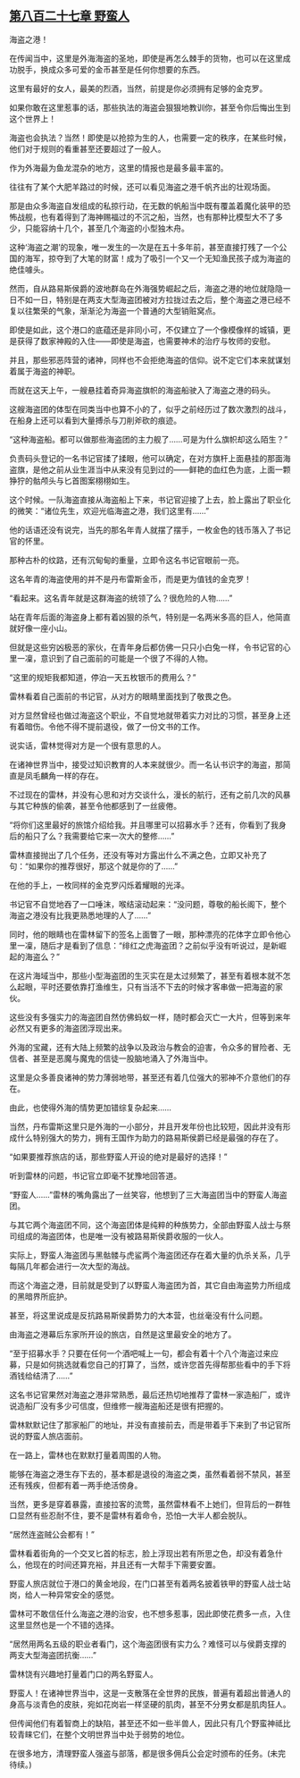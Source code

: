 ## [第八百二十七章 野蛮人](https://www.xxbiquge.com/11_11222/9015380.html)


  海盗之港！

  在传闻当中，这里是外海海盗的圣地，即使是再怎么棘手的货物，也可以在这里成功脱手，换成众多可爱的金币甚至是任何你想要的东西。

  这里有最好的女人，最美的烈酒，当然，前提是你必须拥有足够的金克罗。

  如果你敢在这里惹事的话，那些执法的海盗会狠狠地教训你，甚至令你后悔出生到这个世界上！

  海盗也会执法？当然！即使是以抢掠为生的人，也需要一定的秩序，在某些时候，他们对于规则的看重甚至还要超过了一般人。

  作为外海最为鱼龙混杂的地方，这里的情报也是最多最丰富的。

  往往有了某个大肥羊路过的时候，还可以看见海盗之港千帆齐出的壮观场面。

  那是由众多海盗自发组成的私掠行动，在无数的帆船当中既有覆盖着魔化装甲的恐怖战舰，也有着得到了海神赐福过的不沉之船，当然，也有那种比模型大不了多少，只能容纳十几个，甚至几个海盗的小型独木舟。

  这种‘海盗之潮’的现象，唯一发生的一次是在五十多年前，甚至直接打残了一个公国的海军，掠夺到了大笔的财富！成为了吸引一个又一个无知渔民孩子成为海盗的绝佳噱头。

  然而，自从路易斯侯爵的波地群岛在外海强势崛起之后，海盗之港的地位就隐隐一日不如一日，特别是在两支大型海盗团被对方拉拢过去之后，整个海盗之港已经不复以往繁荣的气象，渐渐沦为海盗一个普通的大型销赃窝点。

  即使是如此，这个港口的底蕴还是非同小可，不仅建立了一个像模像样的城镇，更是获得了数家神殿的入住——即使是海盗，也需要神术的治疗与牧师的安慰。

  并且，那些邪恶阵营的诸神，同样也不会拒绝海盗的信仰。说不定它们本来就谋划着属于海盗的神职。

  而就在这天上午，一艘悬挂着奇异海盗旗帜的海盗船驶入了海盗之港的码头。

  这艘海盗团的体型在同类当中也算不小的了，似乎之前经历过了数次激烈的战斗，在船身上还可以看到大量搏杀与刀削斧砍的痕迹。

  “这种海盗船。都可以做那些海盗团的主力舰了……可是为什么旗帜却这么陌生？”

  负责码头登记的一名书记官揉了揉眼，他可以确定，在对方旗杆上面悬挂的那面海盗旗，是他之前从业生涯当中从来没有见到过的——鲜艳的血红色为底，上面一颗狰狞的骷颅头与匕首图案栩栩如生。

  这个时候。一队海盗直接从海盗船上下来，书记官迎接了上去，脸上露出了职业化的微笑：“诸位先生，欢迎光临海盗之港，我们这里有……”

  他的话语还没有说完，当先的那名年青人就摆了摆手，一枚金色的钱币落入了书记官的怀里。

  那种古朴的纹路，还有沉甸甸的重量，立即令这名书记官眼前一亮。

  这名年青的海盗使用的并不是丹布雷斯金币，而是更为值钱的金克罗！

  “看起来。这名青年就是这群海盗的统领了么？很危险的人物……”

  站在青年后面的海盗身上都有着凶狠的杀气，特别是一名两米多高的巨人，他简直就好像一座小山。

  但就是这些穷凶极恶的家伙，在青年身后都仿佛一只只小白兔一样，令书记官的心里一凜，意识到了自己面前的可能是一个很了不得的人物。

  “这里的规矩我都知道，停泊一天五枚银币的费用么？”

  雷林看着自己面前的书记官，从对方的眼睛里面找到了敬畏之色。

  对方显然曾经也做过海盗这个职业，不自觉地就带着实力对比的习惯，甚至身上还有着暗伤。令他不得不提前退役，做了一份文书的工作。

  说实话，雷林觉得对方是一个很有意思的人。

  在诸神世界当中，接受过知识教育的人本来就很少。而一名认书识字的海盗，那简直是凤毛麟角一样的存在。

  不过现在的雷林，并没有心思和对方交谈什么，漫长的航行，还有之前几次的风暴与其它种族的偷袭，甚至令他都感到了一丝疲倦。

  “将你们这里最好的旅馆介绍给我。并且哪里可以招募水手？还有，你看到了我身后的船只了么？我需要给它来一次大的整修……”

  雷林直接抛出了几个任务，还没有等对方露出什么不满之色，立即又补充了句：“如果你的推荐很好，那这个就是你的了……”

  在他的手上，一枚同样的金克罗闪烁着耀眼的光泽。

  书记官不自觉地吞了一口唾沫，喉结滚动起来：“没问题，尊敬的船长阁下，整个海盗之港没有比我更熟悉地理的人了……”

  同时，他的眼睛也在雷林留下的签名上面瞥了一眼，那种漂亮的花体字立即令他心里一凜，随后才是看到了信息：“绯红之虎海盗团？之前似乎没有听说过，是新崛起的海盗么？”

  在这片海域当中，那些小型海盗团的生灭实在是太过频繁了，甚至有着根本就不怎么起眼，平时还要依靠打渔维生，只有当活不下去的时候才客串做一把海盗的家伙。

  这些没有多强实力的海盗团自然仿佛蚂蚁一样，随时都会灭亡一大片，但等到来年必然又有更多的海盗团浮现出来。

  外海的宝藏，还有大陆上频繁的战争以及政治与教会的迫害，令众多的冒险者、无信者、甚至是恶魔与魔鬼的信徒一股脑地涌入了外海当中。

  这里是众多善良诸神的势力薄弱地带，甚至还有着几位强大的邪神不介意他们的存在。

  由此，也使得外海的情势更加错综复杂起来……

  当然，丹布雷斯这里只是外海的一小部分，并且开发年份也比较短，因此并没有形成什么特别强大的势力，拥有王国作为助力的路易斯侯爵已经是最强的存在了。

  “如果要推荐旅店的话，那些野蛮人开设的绝对是最好的选择！”

  听到雷林的问题，书记官立即毫不犹豫地回答道。

  “野蛮人……”雷林的嘴角露出了一丝笑容，他想到了三大海盗团当中的野蛮人海盗团。

  与其它两个海盗团不同，这个海盗团体是纯粹的种族势力，全部由野蛮人战士与祭司组成的海盗团体，也是唯一没有被路易斯侯爵收服的一伙人。

  实际上，野蛮人海盗团与黑骷髅与虎鲨两个海盗团还存在着大量的仇杀关系，几乎每隔几年都会进行一次大型的海战。

  而这个海盗之港，目前就是受到了以野蛮人海盗团为首，其它自由海盗势力所组成的黑暗界所庇护。

  甚至，将这里说成是反抗路易斯侯爵势力的大本营，也丝毫没有什么问题。

  由海盗之港幕后东家所开设的旅店，自然是这里最安全的地方了。

  “至于招募水手？只要在任何一个酒吧喊上一句，都会有着十个八个海盗过来应募，只是如何挑选就看您自己的打算了，当然，或许您首先得帮那些看中的手下将酒钱给结清了……”

  这名书记官果然对海盗之港非常熟悉，最后还热切地推荐了雷林一家造船厂，或许说造船厂没有多少可信度，但维修一艘海盗船还是很有把握的。

  雷林默默记住了那家船厂的地址，并没有直接前去，而是带着手下来到了书记官所说的野蛮人旅店面前。

  在一路上，雷林也在默默打量着周围的人物。

  能够在海盗之港生存下去的，基本都是退役的海盗之类，虽然看着弱不禁风，甚至还有残疾，但都有着一两手绝活傍身。

  当然，更多是穿着暴露，直接拉客的流莺，虽然雷林看不上她们，但背后的一群牲口显然有些忍耐不住，要不是雷林有着命令，恐怕一大半人都会脱队。

  “居然连盗贼公会都有！”

  雷林看着街角的一个交叉匕首的标志，脸上浮现出若有所思之色，却没有着急什么，他现在的时间还算充裕，并且还有一大帮手下需要安置。

  野蛮人旅店就位于港口的黄金地段，在门口甚至有着两名披着铁甲的野蛮人战士站岗，给人一种异常安全的感觉。

  雷林可不敢信任什么海盗之港的治安，也不想多惹事，因此即使花费多一点，入住这里显然也是一个不错的选择。

  “居然用两名五级的职业者看门，这个海盗团很有实力么？难怪可以与侯爵支撑的两支大型海盗团抗衡……”

  雷林饶有兴趣地打量着门口的两名野蛮人。

  野蛮人！在诸神世界当中，这是一支散落在全世界的民族，普遍有着超出普通人的身高与淡青色的皮肤，宛如花岗岩一样坚硬的肌肉，甚至不分男女都是肌肉狂人。

  但传闻他们有着智商上的缺陷，甚至还不如一些半兽人，因此只有几个野蛮神祗比较青睐它们，在整个文明世界当中处于弱势的地位。

  在很多地方，清理野蛮人强盗与部落，都是很多佣兵公会定时颁布的任务。(未完待续。)
